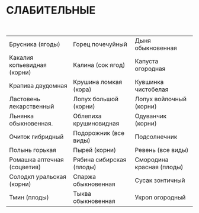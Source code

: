 # СЛАБИТЕЛЬНЫЕ

 

|                             |                          |                           |
|-----------------------------|--------------------------|---------------------------|
| Брусника (ягоды)            | Горец почечуйный         | Дыня обыкновенная         |
| Какалия копьевидная (корни) | Калина (сок ягод)        | Капуста огородная         |
| Крапива двудомная           | Крушина ломкая (кора)    | Кувшинка чистобелая       |
| Ластовень лекарственный     | Лопух большой (корни)    | Лопух войлочный (корни)   |
| Льнянка обыкновенная.       | Облепиха крушиновидная   | Одуванчик (корни)         |
| Очиток гибридный            | Подорожник (все виды)    | Подсолнечник              |
| Полынь горькая              | Пырей (корни)            | Ревень (все виды)         |
| Ромашка аптечная (соцветия) | Рябина сибирская (плоды) | Смородина красная (плоды) |
| Солодкп уральская (корни)   | Спаржа обыкновенная      | Сусак зонтичный           |
| Тмин (плоды)                | Тыква обыкновенная       | Укроп огородный           |
